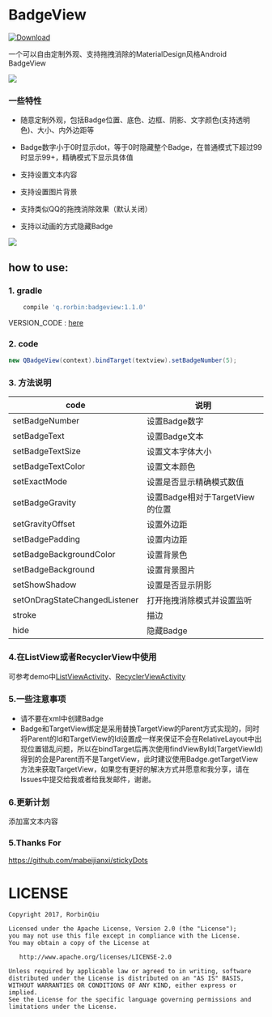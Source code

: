 # BadgeView
[ ![Download](https://api.bintray.com/packages/qstumn/maven/badgeview/images/download.svg) ](https://bintray.com/qstumn/maven/badgeview/_latestVersion)

一个可以自由定制外观、支持拖拽消除的MaterialDesign风格Android BadgeView

![](https://github.com/qstumn/BadgeView/blob/master/demo.png?raw=true)

### 一些特性
* 随意定制外观，包括Badge位置、底色、边框、阴影、文字颜色(支持透明色)、大小、内外边距等

* Badge数字小于0时显示dot，等于0时隐藏整个Badge，在普通模式下超过99时显示99+，精确模式下显示具体值

* 支持设置文本内容

* 支持设置图片背景

* 支持类似QQ的拖拽消除效果（默认关闭）

* 支持以动画的方式隐藏Badge

![](https://github.com/qstumn/BadgeView/blob/master/demo_gif.gif?raw=true)

## how to use:
### 1. gradle
```groovy
    compile 'q.rorbin:badgeview:1.1.0'
```
VERSION_CODE : [here](https://github.com/qstumn/BadgeView/releases)

### 2. code
```java
new QBadgeView(context).bindTarget(textview).setBadgeNumber(5);
```    

### 3. 方法说明
  code | 说明
  --- | ---
setBadgeNumber | 设置Badge数字
setBadgeText | 设置Badge文本
setBadgeTextSize | 设置文本字体大小
setBadgeTextColor | 设置文本颜色
setExactMode | 设置是否显示精确模式数值
setBadgeGravity | 设置Badge相对于TargetView的位置
setGravityOffset | 设置外边距
setBadgePadding | 设置内边距
setBadgeBackgroundColor | 设置背景色
setBadgeBackground | 设置背景图片
setShowShadow | 设置是否显示阴影
setOnDragStateChangedListener | 打开拖拽消除模式并设置监听
stroke | 描边
hide | 隐藏Badge

### 4.在ListView或者RecyclerView中使用
可参考demo中[ListViewActivity](https://github.com/qstumn/BadgeView/blob/master/app/src/main/java/q/rorbin/badgeviewdemo/ListViewActivity.java)、[RecyclerViewActivity](https://github.com/qstumn/BadgeView/blob/master/app/src/main/java/q/rorbin/badgeviewdemo/RecyclerViewActivity.java)

### 5.一些注意事项
* 请不要在xml中创建Badge
* Badge和TargetView绑定是采用替换TargetView的Parent方式实现的，同时将Parent的Id和TargetView的Id设置成一样来保证不会在RelativeLayout中出现位置错乱问题，所以在bindTarget后再次使用findViewById(TargetViewId)得到的会是Parent而不是TargetView，此时建议使用Badge.getTargetView方法来获取TargetView，如果您有更好的解决方式并愿意和我分享，请在Issues中提交给我或者给我发邮件，谢谢。

### 6.更新计划
添加富文本内容

### 5.Thanks For

https://github.com/mabeijianxi/stickyDots

# LICENSE
```
Copyright 2017, RorbinQiu

Licensed under the Apache License, Version 2.0 (the "License");
you may not use this file except in compliance with the License.
You may obtain a copy of the License at

   http://www.apache.org/licenses/LICENSE-2.0

Unless required by applicable law or agreed to in writing, software
distributed under the License is distributed on an "AS IS" BASIS,
WITHOUT WARRANTIES OR CONDITIONS OF ANY KIND, either express or implied.
See the License for the specific language governing permissions and
limitations under the License.
```
